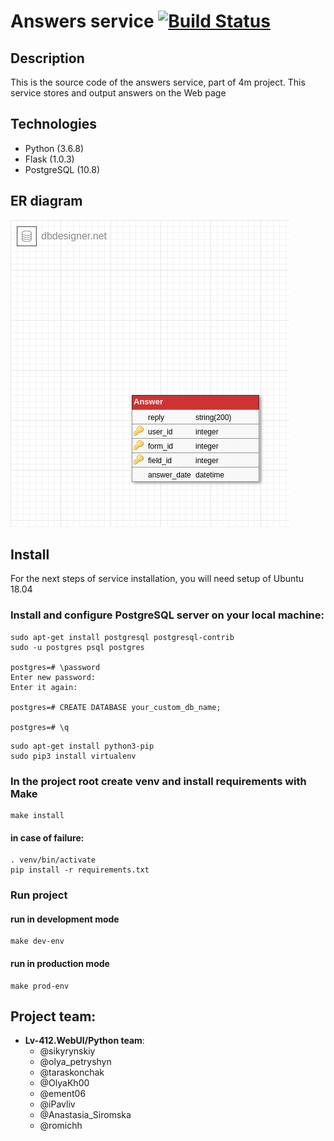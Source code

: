# Answers service [![Build Status](https://travis-ci.org/lv-412-python/answers-service-repo.svg?branch=develop)](https://travis-ci.org/lv-412-python/answers-service-repo) 
## Description
This is the source code of the answers service, part of 4m project. This service stores and output answers on the Web page

## Technologies
* Python (3.6.8)
* Flask (1.0.3)
* PostgreSQL (10.8)

## ER diagram
![alt_text](diagrams/4m_answers.png)

## Install
For the next steps of service installation, you will need setup of Ubuntu 18.04

### Install and configure PostgreSQL server on your local machine:
```
sudo apt-get install postgresql postgresql-contrib
sudo -u postgres psql postgres

postgres=# \password
Enter new password:
Enter it again:

postgres=# CREATE DATABASE your_custom_db_name;

postgres=# \q
```
```
sudo apt-get install python3-pip
sudo pip3 install virtualenv 
```

### In the project root create venv and install requirements with Make
```
make install
```
#### in case of failure:
```
. venv/bin/activate
pip install -r requirements.txt
```

### Run project

#### run in development mode
```
make dev-env
```

#### run in production mode
```
make prod-env
```


## Project team:
* **Lv-412.WebUI/Python team**:
    - @sikyrynskiy
    - @olya_petryshyn
    - @taraskonchak
    - @OlyaKh00
    - @ement06
    - @iPavliv
    - @Anastasia_Siromska
    - @romichh